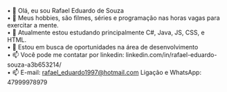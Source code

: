 • 👋 Olá, eu sou Rafael Eduardo de Souza <br>
• 👀 Meus hobbies, são filmes, séries e programação nas horas vagas para exercitar a mente.<br>
• 🌱 Atualmente estou estudando principalmente C#, Java, JS, CSS, e HTML.<br>
• 💞️ Estou em busca de oportunidades na área de desenvolvimento<br>
• 📫 Você pode me contatar por linkedin: linkedin.com/in/rafael-eduardo-souza-a3b653214/ <br>
• 📫 E-mail: rafael_eduardo1997@hotmail.com Ligação e WhatsApp: 47999978979
<!---
ShadeHonk/ShadeHonk is a ✨ special ✨ repository because its `README.md` (this file) appears on your GitHub profile.
You can click the Preview link to take a look at your changes.
--->

